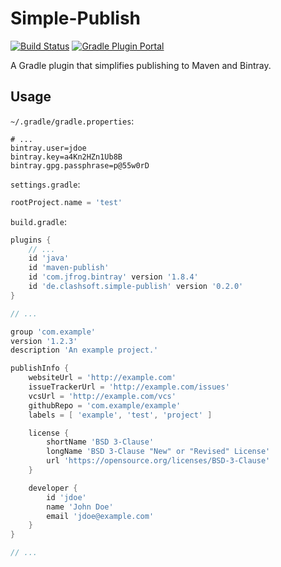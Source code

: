 # Simple-Publish

[![Build Status](https://travis-ci.org/Clashsoft/Simple-Publish.svg?branch=master)](https://travis-ci.org/Clashsoft/Simple-Publish)
[![Gradle Plugin Portal](https://img.shields.io/maven-metadata/v/https/plugins.gradle.org/m2/de/clashsoft/simple-publish/de.clashsoft.simple-publish.gradle.plugin/maven-metadata.xml.svg?colorB=blue&label=Gradle%20Plugin%20Portal)](https://plugins.gradle.org/plugin/de.clashsoft.simple-publish)

A Gradle plugin that simplifies publishing to Maven and Bintray.

## Usage

`~/.gradle/gradle.properties`:
```
# ...
bintray.user=jdoe
bintray.key=a4Kn2HZn1Ub8B
bintray.gpg.passphrase=p@55w0rD
```

`settings.gradle`:
```groovy
rootProject.name = 'test'
```

`build.gradle`:
```groovy
plugins {
	// ...
	id 'java'
	id 'maven-publish'
	id 'com.jfrog.bintray' version '1.8.4'
	id 'de.clashsoft.simple-publish' version '0.2.0'
}

// ...

group 'com.example'
version '1.2.3'
description 'An example project.'

publishInfo {
    websiteUrl = 'http://example.com'
    issueTrackerUrl = 'http://example.com/issues'
    vcsUrl = 'http://example.com/vcs'
    githubRepo = 'com.example/example'
    labels = [ 'example', 'test', 'project' ]

    license {
        shortName 'BSD 3-Clause'
        longName 'BSD 3-Clause "New" or "Revised" License'
        url 'https://opensource.org/licenses/BSD-3-Clause'
    }

    developer {
        id 'jdoe'
        name 'John Doe'
        email 'jdoe@example.com'
    }
}

// ...
```
